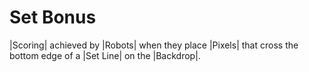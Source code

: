 # Set Bonus

|Scoring| achieved by |Robots| when they place |Pixels| that cross the bottom
edge of a |Set Line| on the |Backdrop|.
